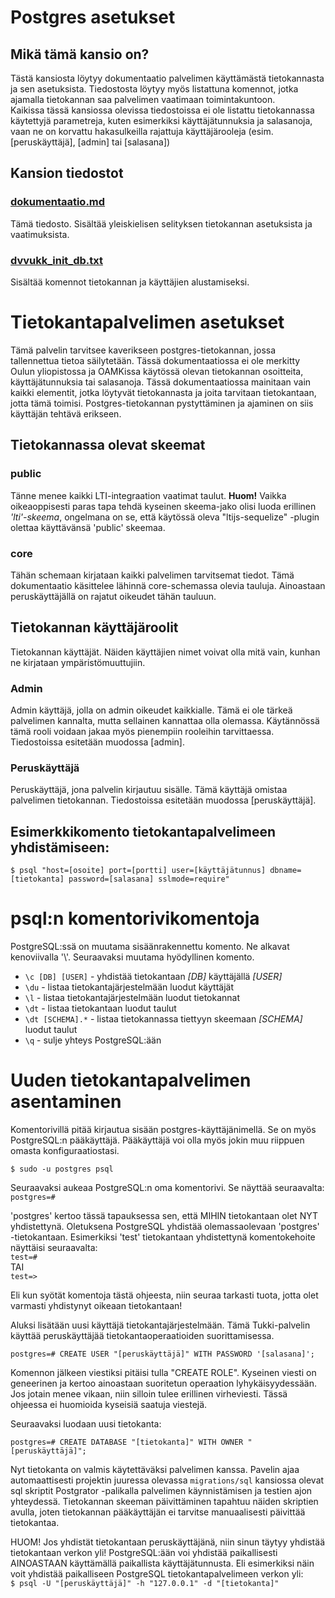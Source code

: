 # Postgres asetukset

## Mikä tämä kansio on?
Tästä kansiosta löytyy dokumentaatio palvelimen käyttämästä tietokannasta ja sen asetuksista. Tiedostosta löytyy myös listattuna komennot, jotka ajamalla tietokannan saa palvelimen vaatimaan toimintakuntoon.\
Kaikissa tässä kansiossa olevissa tiedostoissa ei ole listattu tietokannassa käytettyjä parametreja, kuten esimerkiksi käyttäjätunnuksia ja salasanoja, vaan ne on korvattu hakasulkeilla rajattuja käyttäjärooleja (esim. [peruskäyttäjä], [admin] tai [salasana])
## Kansion tiedostot
### [dokumentaatio.md](dokumentaatio.md)
Tämä tiedosto. Sisältää yleiskielisen selityksen tietokannan asetuksista ja vaatimuksista.
### [dvvukk_init_db.txt](dvvukk_init_db.txt)
Sisältää komennot tietokannan ja käyttäjien alustamiseksi.


# Tietokantapalvelimen asetukset

Tämä palvelin tarvitsee kaverikseen postgres-tietokannan, jossa tallennettua tietoa säilytetään. Tässä dokumentaatiossa ei ole merkitty Oulun yliopistossa ja OAMKissa käytössä olevan tietokannan osoitteita, käyttäjätunnuksia tai salasanoja. Tässä dokumentaatiossa mainitaan vain kaikki elementit, jotka löytyvät tietokannasta ja joita tarvitaan tietokantaan, jotta tämä toimisi. Postgres-tietokannan pystyttäminen ja ajaminen on siis käyttäjän tehtävä erikseen.

## Tietokannassa olevat skeemat
### **public**
Tänne menee kaikki LTI-integraation vaatimat taulut. **Huom!** Vaikka oikeaoppisesti paras tapa tehdä kyseinen skeema-jako olisi luoda erillinen *'lti'-skeema*, ongelmana on se, että käytössä oleva "ltijs-sequelize" -plugin olettaa käyttävänsä 'public' skeemaa.
### **core**
Tähän schemaan kirjataan kaikki palvelimen tarvitsemat tiedot. Tämä dokumentaatio käsittelee lähinnä core-schemassa olevia tauluja. Ainoastaan peruskäyttäjällä on rajatut oikeudet tähän tauluun.


## Tietokannan käyttäjäroolit
Tietokannan käyttäjät. Näiden käyttäjien nimet voivat olla mitä vain, kunhan ne kirjataan ympäristömuuttujiin.
### **Admin**
Admin käyttäjä, jolla on admin oikeudet kaikkialle. Tämä ei ole tärkeä palvelimen kannalta, mutta sellainen kannattaa olla olemassa. Käytännössä tämä rooli voidaan jakaa myös pienempiin rooleihin tarvittaessa. Tiedostoissa esitetään muodossa [admin].
### **Peruskäyttäjä**
Peruskäyttäjä, jona palvelin kirjautuu sisälle. Tämä käyttäjä omistaa palvelimen tietokannan. Tiedostoissa esitetään muodossa [peruskäyttäjä].


## Esimerkkikomento tietokantapalvelimeen yhdistämiseen:
```$ psql "host=[osoite] port=[portti] user=[käyttäjätunnus] dbname=[tietokanta] password=[salasana] sslmode=require"```



# psql:n komentorivikomentoja

PostgreSQL:ssä on muutama sisäänrakennettu komento. Ne alkavat kenoviivalla '\\'. Seuraavaksi muutama hyödyllinen komento.
- ```\c [DB] [USER]``` - yhdistää tietokantaan *[DB]* käyttäjällä *[USER]*
- ```\du``` - listaa tietokantajärjestelmään luodut käyttäjät
- ```\l``` - listaa tietokantajärjestelmään luodut tietokannat
- ```\dt``` - listaa tietokantaan luodut taulut
- ```\dt [SCHEMA].*``` - listaa tietokannassa tiettyyn skeemaan *[SCHEMA]* luodut taulut
- ```\q``` - sulje yhteys PostgreSQL:ään



# Uuden tietokantapalvelimen asentaminen

Komentorivillä pitää kirjautua sisään postgres-käyttäjänimellä. Se on myös PostgreSQL:n pääkäyttäjä. Pääkäyttäjä voi olla myös jokin muu riippuen omasta konfiguraatiostasi.

```$ sudo -u postgres psql```

Seuraavaksi aukeaa PostgreSQL:n oma komentorivi. Se näyttää seuraavalta:
```postgres=#```

'postgres' kertoo tässä tapauksessa sen, että MIHIN tietokantaan olet NYT yhdistettynä. Oletuksena PostgreSQL yhdistää olemassaolevaan 'postgres' -tietokantaan. Esimerkiksi 'test' tietokantaan yhdistettynä komentokehoite näyttäisi seuraavalta:\
```test=#```\
TAI\
```test=>```

Eli kun syötät komentoja tästä ohjeesta, niin seuraa tarkasti tuota, jotta olet varmasti yhdistynyt oikeaan tietokantaan!

Aluksi lisätään uusi käyttäjä tietokantajärjestelmään. Tämä Tukki-palvelin käyttää peruskäyttäjää tietokantaoperaatioiden suorittamisessa.

```postgres=# CREATE USER "[peruskäyttäjä]" WITH PASSWORD '[salasana]';```

Komennon jälkeen viestiksi pitäisi tulla "CREATE ROLE". Kyseinen viesti on geneerinen ja kertoo ainoastaan suoritetun operaation lyhykäisyydessään. Jos jotain menee vikaan, niin silloin tulee erillinen virheviesti. Tässä ohjeessa ei huomioida kyseisiä saatuja viestejä.

Seuraavaksi luodaan uusi tietokanta:

```postgres=# CREATE DATABASE "[tietokanta]" WITH OWNER "[peruskäyttäjä]";```

Nyt tietokanta on valmis käytettäväksi palvelimen kanssa. Pavelin ajaa automaattisesti projektin juuressa olevassa ```migrations/sql``` kansiossa olevat sql skriptit Postgrator -palikalla palvelimen käynnistämisen ja testien ajon yhteydessä. Tietokannan skeeman päivittäminen tapahtuu näiden skriptien avulla, joten tietokannan pääkäyttäjän ei tarvitse manuaalisesti päivittää tietokantaa.

HUOM! Jos yhdistät tietokantaan peruskäyttäjänä, niin sinun täytyy yhdistää tietokantaan verkon yli! PostgreSQL:ään voi yhdistää paikallisesti AINOASTAAN käyttämällä paikallista käyttäjätunnusta. Eli esimerkiksi näin voit yhdistää paikalliseen PostgreSQL tietokantapalvelimeen verkon yli:\
```$ psql -U "[peruskäyttäjä]" -h "127.0.0.1" -d "[tietokanta]"```
